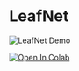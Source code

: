 # LeafNet

![LeafNet Demo](https://path/to/your/LeafNet.gif)

[![Open In Colab](https://colab.research.google.com/assets/colab-badge.svg)](https://colab.research.google.com/drive/1R6y94sJqalw0AmQUV_D1DJl9VapXvZQq?usp=sharing)

